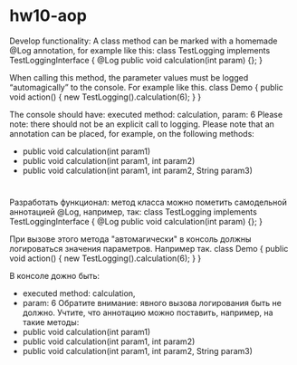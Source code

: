 # hw10-aop

Develop functionality:
A class method can be marked with a homemade @Log annotation, for example like this:
class TestLogging implements TestLoggingInterface {
    @Log
    public void calculation(int param) {};
}

When calling this method, the parameter values must be logged “automagically” to the console.
For example like this.
class Demo {
    public void action() {
        new TestLogging().calculation(6);
    }
}

The console should have: executed method: calculation, param: 6
Please note: there should not be an explicit call to logging.
Please note that an annotation can be placed, for example, on the following methods:
- public void calculation(int param1)
- public void calculation(int param1, int param2)
- public void calculation(int param1, int param2, String param3)


# ########################

Разработать  функционал:
метод класса можно пометить самодельной аннотацией @Log, например, так:
class TestLogging implements TestLoggingInterface {
    @Log
    public void calculation(int param) {};
}

При вызове этого метода "автомагически" в консоль должны логироваться значения параметров.
Например так.
class Demo {
    public void action() {
        new TestLogging().calculation(6);
    }
}

В консоле дожно быть:
- executed method: calculation, 
- param: 6
Обратите внимание: явного вызова логирования быть не должно.
Учтите, что аннотацию можно поставить, например, на такие методы:
- public void calculation(int param1)
- public void calculation(int param1, int param2)
- public void calculation(int param1, int param2, String param3)

